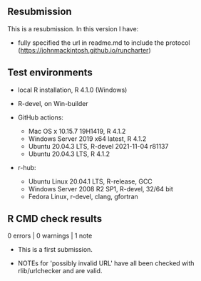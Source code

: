 ## Resubmission

This is a resubmission. In this version I have:  

* fully specified the url in readme.md to include the protocol (https://johnmackintosh.github.io/runcharter)  


## Test environments
* local R installation, R 4.1.0 (Windows)

* R-devel, on Win-builder

* GitHub actions:
  * Mac OS x 10.15.7 19H1419, R 4.1.2
  * Windows Server 2019 x64 latest, R 4.1.2
  * Ubuntu 20.04.3 LTS, R-devel 2021-11-04 r81137
  * Ubuntu 20.04.3 LTS, R 4.1.2

* r-hub:
  * Ubuntu Linux 20.04.1 LTS, R-release, GCC
  * Windows Server 2008 R2 SP1, R-devel, 32/64 bit
  * Fedora Linux, r-devel, clang, gfortran

## R CMD check results

0 errors | 0 warnings | 1 note

* This is a first submission.

* NOTEs for 'possibly invalid URL' have all been checked with rlib/urlchecker and are valid.
